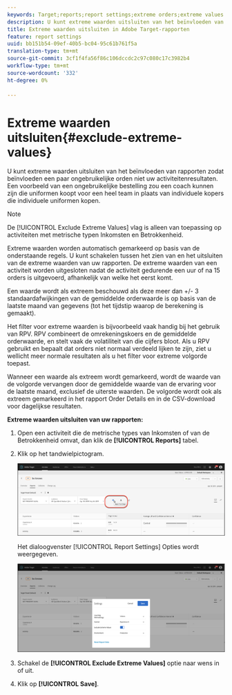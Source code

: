 ```yaml
---
keywords: Target;reports;report settings;extreme orders;extreme values
description: U kunt extreme waarden uitsluiten van het beïnvloeden van rapporten in Adobe Target zodat een paar ongebruikelijke orden niet uw activiteitenresultaten beïnvloeden. Een voorbeeld van een ongebruikelijke bestelling zou een coach kunnen zijn die uniformen koopt voor een heel team in plaats van individuele kopers die individuele uniformen kopen.
title: Extreme waarden uitsluiten in Adobe Target-rapporten
feature: report settings
uuid: bb151b54-09ef-40b5-bc04-95c61b761f5a
translation-type: tm+mt
source-git-commit: 3cf1f4fa56f86c106dccdc2c97c080c17c3982b4
workflow-type: tm+mt
source-wordcount: '332'
ht-degree: 0%

---
```



# Extreme waarden uitsluiten{#exclude-extreme-values}

U kunt extreme waarden uitsluiten van het beïnvloeden van rapporten zodat beïnvloeden een paar ongebruikelijke orden niet uw activiteitenresultaten. Een voorbeeld van een ongebruikelijke bestelling zou een coach kunnen zijn die uniformen koopt voor een heel team in plaats van individuele kopers die individuele uniformen kopen.

>[!NOTE]
>
>De [!UICONTROL Exclude Extreme Values] vlag is alleen van toepassing op activiteiten met metrische typen Inkomsten en Betrokkenheid.

Extreme waarden worden automatisch gemarkeerd op basis van de onderstaande regels. U kunt schakelen tussen het zien van en het uitsluiten van de extreme waarden van uw rapporten. De extreme waarden van een activiteit worden uitgesloten nadat de activiteit gedurende een uur of na 15 orders is uitgevoerd, afhankelijk van welke het eerst komt.

Een waarde wordt als extreem beschouwd als deze meer dan +/- 3 standaardafwijkingen van de gemiddelde orderwaarde is op basis van de laatste maand van gegevens (tot het tijdstip waarop de berekening is gemaakt).

Het filter voor extreme waarden is bijvoorbeeld vaak handig bij het gebruik van RPV. RPV combineert de omrekeningskoers en de gemiddelde orderwaarde, en stelt vaak de volatiliteit van die cijfers bloot. Als u RPV gebruikt en bepaalt dat orders niet normaal verdeeld lijken te zijn, ziet u wellicht meer normale resultaten als u het filter voor extreme volgorde toepast.

Wanneer een waarde als extreem wordt gemarkeerd, wordt de waarde van de volgorde vervangen door de gemiddelde waarde van de ervaring voor de laatste maand, exclusief de uiterste waarden. De volgorde wordt ook als extreem gemarkeerd in het rapport Order Details en in de CSV-download voor dagelijkse resultaten.

**Extreme waarden uitsluiten van uw rapporten:**

1. Open een activiteit die de metrische types van Inkomsten of van de Betrokkenheid omvat, dan klik de **[!UICONTROL Reports]** tabel.
1. Klik op het tandwielpictogram.

   ![Rapportinstellingen](/help/c-reports/c-report-settings/assets/report-settings-gear-icon.png)

   Het dialoogvenster [!UICONTROL Report Settings] Opties wordt weergegeven.

   ![Stap resultaat](assets/exclude_extreme_values.png)

1. Schakel de **[!UICONTROL Exclude Extreme Values]** optie naar wens in of uit.
1. Klik op **[!UICONTROL Save]**.
